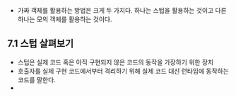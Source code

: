 - 가짜 객체를 활용하는 방법은 크게 두 가지다. 하나는 스텁을 활용하는 것이고 다른 하나는 모의 객체를 활용하는 것이다.
## 7.1 스텁 살펴보기
- 스텁은 실제 코드 혹은 아직 구현되지 않은 코드의 동작을 가장하기 위한 장치
- 호출자를 실제 구현 코드에서부터 격리하기 위해 실제 코드 대신 런타임에 동작하는 코드를 말한다.
- 